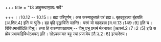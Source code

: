+++
title = "13 आहुस्त्वामृषयः सर्वे"

+++
।।10.12 -- 10.15।। ब्रह्म परिपूर्णम्। अथ कस्मादुच्यते परं ब्रह्म ৷৷.
बृहद्बृहत्या बृंहयति \[अ.शिर.4\] इति च श्रुतिः। बृह बृहि वृद्धाविति
पठन्ति। परमं यो महद्ब्रह्म \[म.भा.13।149।9\] इति च। विविधमासीदिति विभुः।
तथा हि वारुणशाखायाम् -- विभु प्रभु प्रथमं मेहनावतः \[ऋक्सं.2।7।2।5\] इति
स ह्येव प्रभावाद्विविधोऽभवत् इति। सोऽकामयत बहु स्यां प्रजायेय
\[तै.उ.2।6\] इत्यादेश्च।
